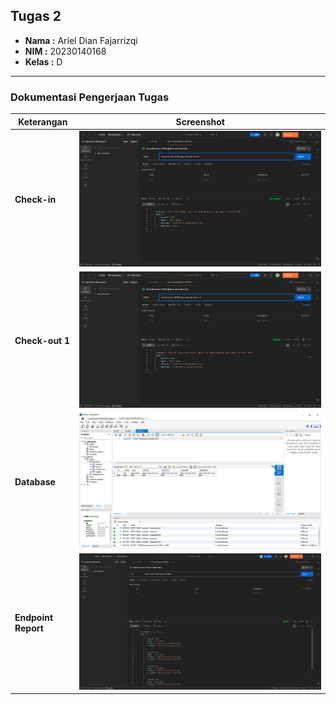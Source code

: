 ## Tugas 2

-   **Nama  :** Ariel Dian Fajarrizqi
-   **NIM   :** 20230140168
-   **Kelas :** D

---

### Dokumentasi Pengerjaan Tugas

| Keterangan      | Screenshot                                              |
| --------------- | ------------------------------------------------------- |
| **Check-in**              | ![Screenshot GET ](./SS2/checkin.png)         |
| **Check-out 1**           | ![Screenshot PUT ](./SS2/checkout.png)        |
| **Database**              | ![Screenshot AFTER GET 2 ](./SS2/reportDatabase.png)  |
| **Endpoint Report**       | ![Screenshot Hasil Akhir ](./SS2/Endpointreport.png)  |